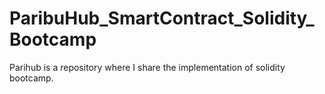 # ParibuHub_SmartContract_Solidity_Bootcamp
Parihub is a repository where I share the implementation of solidity bootcamp.
